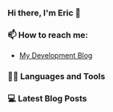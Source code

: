 ### Hi there, I'm Eric 👋

### 📫 How to reach me:
- [My Development Blog][website]

[website]: https://erulezz.dev

### 👨‍💻 Languages and Tools


### 💻 Latest Blog Posts
<!-- BLOG-POST-LIST:START -->
<!-- BLOG-POST-LIST:END -->
